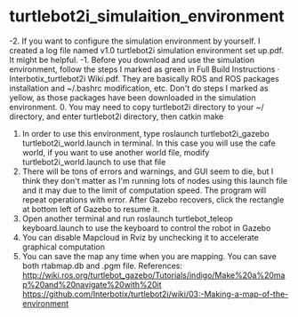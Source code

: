 # turtlebot2i_simulaition_environment
-2. If you want to configure the simulation environment by yourself. I created a log file named v1.0 turtlebot2i simulation environment set up.pdf. It might be helpful.
-1. Before you download and use the simulation environment, follow the steps I marked as green in Full Build Instructions · Interbotix_turtlebot2i Wiki.pdf. They are basically ROS and ROS packages installation and ~/.bashrc modification, etc. Don't do steps I marked as yellow, as those packages have been downloaded in the simulation environment.
0. You may need to copy turtlebot2i directory to your ~/ directory, and enter turtlebot2i directory, then catkin make
1. In order to use this environment, type roslaunch turtlebot2i_gazebo turtlebot2i_world.launch in terminal. In this case you will use the cafe world, if you want to use another world file, modify turtlebot2i_world.launch to use that file
2. There will be tons of errors and warnings, and GUI seem to die, but I think they don't matter as I'm running lots of nodes using this launch file and it may due to the limit of computation speed. The program will repeat operations with error. After Gazebo recovers, click the rectangle at bottom left of Gazebo to resume it.
3. Open another terminal and run roslaunch turtlebot_teleop keyboard.launch to use the keyboard to control the robot in Gazebo
4. You can disable Mapcloud in Rviz by unchecking it to accelerate graphical computation
5. You can save the map any time when you are mapping. You can save both rtabmap.db and .pgm file.
References:
http://wiki.ros.org/turtlebot_gazebo/Tutorials/indigo/Make%20a%20map%20and%20navigate%20with%20it
https://github.com/Interbotix/turtlebot2i/wiki/03:-Making-a-map-of-the-environment
